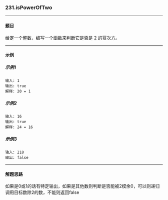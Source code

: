 ### 231.isPowerOfTwo
----
#### 题目
给定一个整数，编写一个函数来判断它是否是 2 的幂次方。

----
#### 示例
##### 示例1
```
输入: 1
输出: true
解释: 20 = 1
```

##### 示例2
```
输入: 16
输出: true
解释: 24 = 16
```

##### 示例3
```
输入: 218
输出: false
```
----
#### 解题思路
如果是0或1的话有特定输出，如果是其他数则判断是否能被2模余0，可以则递归调用目标数除2的数，不能则返回false 